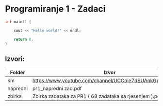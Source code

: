 # Programiranje 1 - Zadaci

```c++
int main() {

	cout << "Hello world!" << endl;

	return 0;
}
```

## Izvori:

| Folder | Izvor |
| ------ | ------ |
| km | https://www.youtube.com/channel/UCCqie7dSUAnkGp0CXB3aRiw |
| napredni | pr1_napredni zad.pdf |
| zbirka | Zbirka zadataka za PR1 ( 68 zadataka sa rjesenjem ).pdf |
